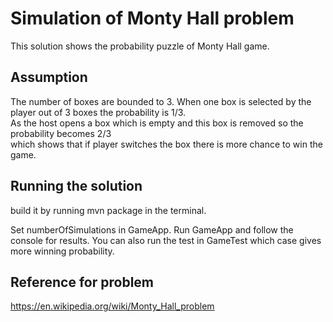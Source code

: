 # Simulation of Monty Hall problem
This solution shows the probability puzzle of Monty Hall game. 
##

## Assumption

The number of boxes are bounded to 3.
When one box is selected by the player out of 3 boxes the probability is 1/3. \
As the host opens a box which is empty and this box is removed so the probability becomes 2/3 \
which shows that if player switches the box there is more chance to win the game.

## Running the solution

build it by running mvn package in the terminal.

Set numberOfSimulations in GameApp.
Run GameApp and follow the console for results.
You can also run the test in GameTest which case gives more winning probability.

## Reference for problem
https://en.wikipedia.org/wiki/Monty_Hall_problem


